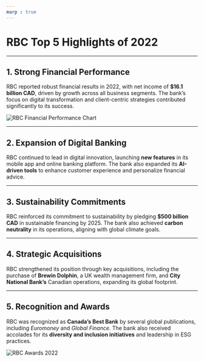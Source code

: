 ```yaml
---
marp : true
---
```


<!--
theme: gaia
class: lead
paginate: true
backgroundColor: #ffffff
style: |
    section.middle {
        display: grid;
        place-items: center;
    }
    img {
        max-width: 100%;
        max-height: 60vh;
        object-fit: contain;
    }
-->

# **RBC Top 5 Highlights of 2022**  

---

## **1. Strong Financial Performance**  
RBC reported robust financial results in 2022, with net income of **$16.1 billion CAD**, driven by growth across all business segments. The bank’s focus on digital transformation and client-centric strategies contributed significantly to its success.  

![RBC Financial Performance Chart](https://via.placeholder.com/800x400?text=RBC+Financial+Performance+2022)  

---

## **2. Expansion of Digital Banking**  
RBC continued to lead in digital innovation, launching **new features** in its mobile app and online banking platform. The bank also expanded its **AI-driven tools** to enhance customer experience and personalize financial advice.  

---

## **3. Sustainability Commitments**  
RBC reinforced its commitment to sustainability by pledging **$500 billion CAD** in sustainable financing by 2025. The bank also achieved **carbon neutrality** in its operations, aligning with global climate goals.  

---

## **4. Strategic Acquisitions**  
RBC strengthened its position through key acquisitions, including the purchase of **Brewin Dolphin**, a UK wealth management firm, and **City National Bank’s** Canadian operations, expanding its global footprint.  

---

## **5. Recognition and Awards**  
RBC was recognized as **Canada’s Best Bank** by several global publications, including *Euromoney* and *Global Finance*. The bank also received accolades for its **diversity and inclusion initiatives** and leadership in ESG practices.  

![RBC Awards 2022](https://via.placeholder.com/800x400?text=RBC+Awards+2022)